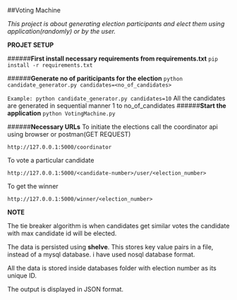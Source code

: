 ##Voting Machine

_This project is about generating election participants and elect them using application(randomly) or by the user._

**PROJET SETUP**

######**First install necessary requirements from requirements.txt**
`pip install -r requirements.txt`

######**Generate no of pariticipants for the election**
`python candidate_generator.py candidates=<no_of_candidates>`

`Example: python candidate_generator.py candidates=10`
All the candidates are generated in sequential manner 1 to no_of_candidates
######**Start the application**
`python VotingMachine.py`

######**Necessary URLs**
To initiate the elections call the coordinator api using browser or postman(GET REQUEST)

`http://127.0.0.1:5000/coordinator`

To vote a particular candidate

`http://127.0.0.1:5000/<candidate-number>/user/<election_number>`

To get the winner

`http://127.0.0.1:5000/winner/<election_number>`

**NOTE**

The tie breaker algorithm is when candidates get similar votes the candidate with max candidate id will be elected.

The data is persisted using **shelve**. This stores key value pairs in a file, instead of a mysql database. i have used 
nosql database format.

All the data is stored inside databases folder with election number as its unique ID.

The output is displayed in JSON format.